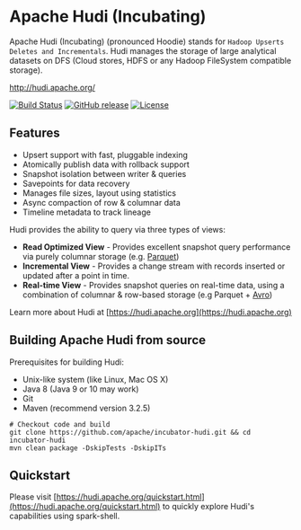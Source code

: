<!--
  Licensed to the Apache Software Foundation (ASF) under one or more
  contributor license agreements.  See the NOTICE file distributed with
  this work for additional information regarding copyright ownership.
  The ASF licenses this file to You under the Apache License, Version 2.0
  (the "License"); you may not use this file except in compliance with
  the License.  You may obtain a copy of the License at

       http://www.apache.org/licenses/LICENSE-2.0

  Unless required by applicable law or agreed to in writing, software
  distributed under the License is distributed on an "AS IS" BASIS,
  WITHOUT WARRANTIES OR CONDITIONS OF ANY KIND, either express or implied.
  See the License for the specific language governing permissions and
  limitations under the License.
-->

# Apache Hudi (Incubating)
Apache Hudi (Incubating) (pronounced Hoodie) stands for `Hadoop Upserts Deletes and Incrementals`. 
Hudi manages the storage of large analytical datasets on DFS (Cloud stores, HDFS or any Hadoop FileSystem compatible storage).

<http://hudi.apache.org/>

[![Build Status](https://travis-ci.org/apache/incubator-hudi.svg?branch=master)](https://travis-ci.org/apache/incubator-hudi)
[![GitHub release](https://img.shields.io/github/release/apache/incubator-hudi.svg)](https://github.com/apache/incubator-hudi/releases)
[![License](https://img.shields.io/badge/license-Apache%202-4EB1BA.svg)](https://www.apache.org/licenses/LICENSE-2.0.html)

## Features
* Upsert support with fast, pluggable indexing
* Atomically publish data with rollback support
* Snapshot isolation between writer & queries 
* Savepoints for data recovery
* Manages file sizes, layout using statistics
* Async compaction of row & columnar data
* Timeline metadata to track lineage
 
Hudi provides the ability to query via three types of views:
 * **Read Optimized View** - Provides excellent snapshot query performance via purely columnar storage (e.g. [Parquet](https://parquet.apache.org/))
 * **Incremental View** - Provides a change stream with records inserted or updated after a point in time.
 * **Real-time View** - Provides snapshot queries on real-time data, using a combination of columnar & row-based storage (e.g Parquet + [Avro](http://avro.apache.org/docs/current/mr.html))

Learn more about Hudi at [https://hudi.apache.org](https://hudi.apache.org)

## Building Apache Hudi from source

Prerequisites for building Hudi:

* Unix-like system (like Linux, Mac OS X)
* Java 8 (Java 9 or 10 may work)
* Git
* Maven (recommend version 3.2.5)

```
# Checkout code and build
git clone https://github.com/apache/incubator-hudi.git && cd incubator-hudi
mvn clean package -DskipTests -DskipITs
```

## Quickstart

Please visit [https://hudi.apache.org/quickstart.html](https://hudi.apache.org/quickstart.html) to quickly explore Hudi's capabilities using spark-shell. 
